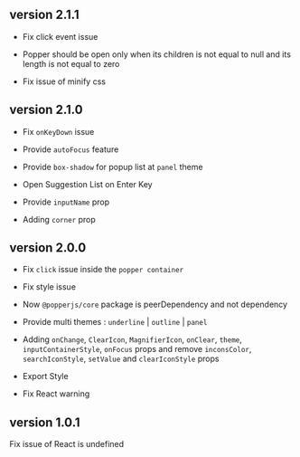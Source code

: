 ## version 2.1.1

- Fix click event issue

- Popper should be open only when its children is not equal to null and its length is not equal to zero

- Fix issue of minify css

## version 2.1.0

- Fix `onKeyDown` issue

- Provide `autoFocus` feature

- Provide `box-shadow` for popup list at `panel` theme

- Open Suggestion List on Enter Key

- Provide `inputName` prop

- Adding `corner` prop

## version 2.0.0

- Fix `click` issue inside the `popper container`

- Fix style issue

- Now `@popperjs/core` package is peerDependency and not dependency

- Provide multi themes : `underline` | `outline` | `panel`

- Adding `onChange`, `ClearIcon`, `MagnifierIcon`, `onClear`, `theme`, `inputContainerStyle`, `onFocus` props and remove `inconsColor`, `searchIconStyle`, `setValue` and `clearIconStyle` props

- Export Style

- Fix React warning

## version 1.0.1

Fix issue of React is undefined
